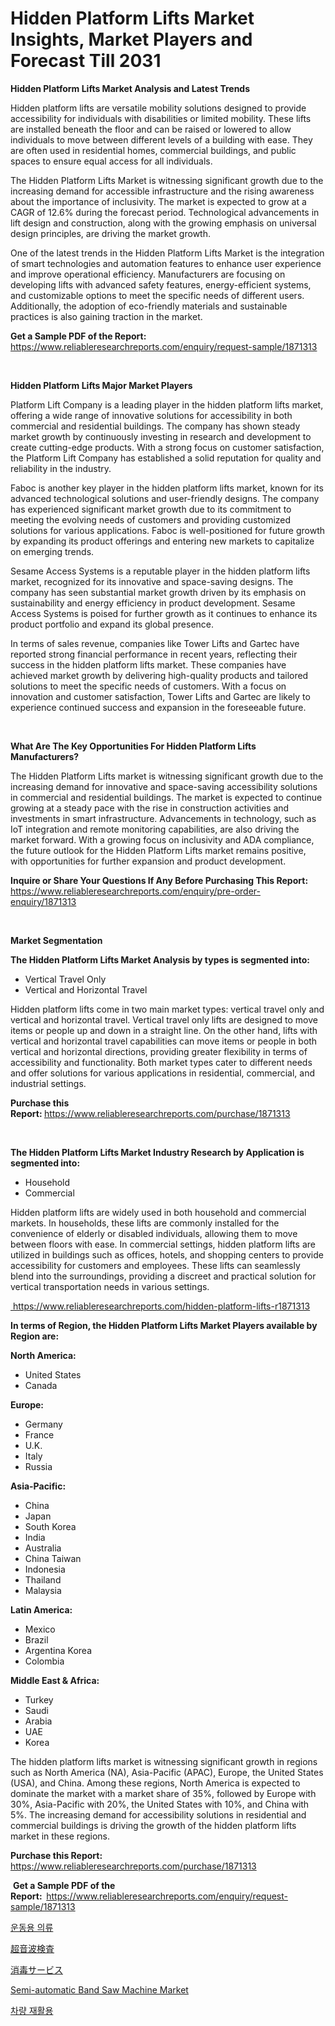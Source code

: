 <p><h1>Hidden Platform Lifts Market Insights, Market Players and Forecast Till 2031</h1></p><p><strong>Hidden Platform Lifts Market Analysis and Latest Trends</strong></p>
<p><p>Hidden platform lifts are versatile mobility solutions designed to provide accessibility for individuals with disabilities or limited mobility. These lifts are installed beneath the floor and can be raised or lowered to allow individuals to move between different levels of a building with ease. They are often used in residential homes, commercial buildings, and public spaces to ensure equal access for all individuals.</p><p>The Hidden Platform Lifts Market is witnessing significant growth due to the increasing demand for accessible infrastructure and the rising awareness about the importance of inclusivity. The market is expected to grow at a CAGR of 12.6% during the forecast period. Technological advancements in lift design and construction, along with the growing emphasis on universal design principles, are driving the market growth.</p><p>One of the latest trends in the Hidden Platform Lifts Market is the integration of smart technologies and automation features to enhance user experience and improve operational efficiency. Manufacturers are focusing on developing lifts with advanced safety features, energy-efficient systems, and customizable options to meet the specific needs of different users. Additionally, the adoption of eco-friendly materials and sustainable practices is also gaining traction in the market.</p></p>
<p><strong>Get a Sample PDF of the Report:&nbsp;</strong> <a href="https://www.reliableresearchreports.com/enquiry/request-sample/1871313">https://www.reliableresearchreports.com/enquiry/request-sample/1871313</a></p>
<p>&nbsp;</p>
<p><strong>Hidden Platform Lifts Major Market Players</strong></p>
<p><p>Platform Lift Company is a leading player in the hidden platform lifts market, offering a wide range of innovative solutions for accessibility in both commercial and residential buildings. The company has shown steady market growth by continuously investing in research and development to create cutting-edge products. With a strong focus on customer satisfaction, the Platform Lift Company has established a solid reputation for quality and reliability in the industry.</p><p>Faboc is another key player in the hidden platform lifts market, known for its advanced technological solutions and user-friendly designs. The company has experienced significant market growth due to its commitment to meeting the evolving needs of customers and providing customized solutions for various applications. Faboc is well-positioned for future growth by expanding its product offerings and entering new markets to capitalize on emerging trends.</p><p>Sesame Access Systems is a reputable player in the hidden platform lifts market, recognized for its innovative and space-saving designs. The company has seen substantial market growth driven by its emphasis on sustainability and energy efficiency in product development. Sesame Access Systems is poised for further growth as it continues to enhance its product portfolio and expand its global presence.</p><p>In terms of sales revenue, companies like Tower Lifts and Gartec have reported strong financial performance in recent years, reflecting their success in the hidden platform lifts market. These companies have achieved market growth by delivering high-quality products and tailored solutions to meet the specific needs of customers. With a focus on innovation and customer satisfaction, Tower Lifts and Gartec are likely to experience continued success and expansion in the foreseeable future.</p></p>
<p>&nbsp;</p>
<p><strong>What Are The Key Opportunities For Hidden Platform Lifts Manufacturers?</strong></p>
<p><p>The Hidden Platform Lifts market is witnessing significant growth due to the increasing demand for innovative and space-saving accessibility solutions in commercial and residential buildings. The market is expected to continue growing at a steady pace with the rise in construction activities and investments in smart infrastructure. Advancements in technology, such as IoT integration and remote monitoring capabilities, are also driving the market forward. With a growing focus on inclusivity and ADA compliance, the future outlook for the Hidden Platform Lifts market remains positive, with opportunities for further expansion and product development.</p></p>
<p><strong>Inquire or Share Your Questions If Any Before Purchasing This Report:</strong> <a href="https://www.reliableresearchreports.com/enquiry/pre-order-enquiry/1871313">https://www.reliableresearchreports.com/enquiry/pre-order-enquiry/1871313</a></p>
<p>&nbsp;</p>
<p><strong>Market Segmentation</strong></p>
<p><strong>The Hidden Platform Lifts Market Analysis by types is segmented into:</strong></p>
<p><ul><li>Vertical Travel Only</li><li>Vertical and Horizontal Travel</li></ul></p>
<p><p>Hidden platform lifts come in two main market types: vertical travel only and vertical and horizontal travel. Vertical travel only lifts are designed to move items or people up and down in a straight line. On the other hand, lifts with vertical and horizontal travel capabilities can move items or people in both vertical and horizontal directions, providing greater flexibility in terms of accessibility and functionality. Both market types cater to different needs and offer solutions for various applications in residential, commercial, and industrial settings.</p></p>
<p><strong>Purchase this Report:&nbsp;</strong><a href="https://www.reliableresearchreports.com/purchase/1871313">https://www.reliableresearchreports.com/purchase/1871313</a></p>
<p>&nbsp;</p>
<p><strong>The Hidden Platform Lifts Market Industry Research by Application is segmented into:</strong></p>
<p><ul><li>Household</li><li>Commercial</li></ul></p>
<p><p>Hidden platform lifts are widely used in both household and commercial markets. In households, these lifts are commonly installed for the convenience of elderly or disabled individuals, allowing them to move between floors with ease. In commercial settings, hidden platform lifts are utilized in buildings such as offices, hotels, and shopping centers to provide accessibility for customers and employees. These lifts can seamlessly blend into the surroundings, providing a discreet and practical solution for vertical transportation needs in various settings.</p></p>
<p><a href="https://www.reliableresearchreports.com/hidden-platform-lifts-r1871313">&nbsp;https://www.reliableresearchreports.com/hidden-platform-lifts-r1871313</a></p>
<p><strong>In terms of Region, the Hidden Platform Lifts Market Players available by Region are:</strong></p>
<p>
    <p> <strong> North America: </strong>
        <ul>
            <li>United States</li>
            <li>Canada</li>
        </ul>
        </p> 
    <p> <strong> Europe: </strong>
        <ul>
            <li>Germany</li>
            <li>France</li>
            <li>U.K.</li>
            <li>Italy</li>
            <li>Russia</li>
        </ul>
        </p> 
    <p> <strong> Asia-Pacific: </strong>
        <ul>
            <li>China</li>
            <li>Japan</li>
            <li>South Korea</li>
            <li>India</li>
            <li>Australia</li>
            <li>China Taiwan</li>
            <li>Indonesia</li>
            <li>Thailand</li>
            <li>Malaysia</li>
        </ul>
        </p> 
    <p> <strong> Latin America: </strong>
        <ul>
            <li>Mexico</li>
            <li>Brazil</li>
            <li>Argentina Korea</li>
            <li>Colombia</li>
        </ul>
        </p> 
    <p> <strong> Middle East & Africa: </strong>
        <ul>
            <li>Turkey</li>
            <li>Saudi</li>
            <li>Arabia</li>
            <li>UAE</li>
            <li>Korea</li>
        </ul>
    </p>
    </p>
<p><p>The hidden platform lifts market is witnessing significant growth in regions such as North America (NA), Asia-Pacific (APAC), Europe, the United States (USA), and China. Among these regions, North America is expected to dominate the market with a market share of 35%, followed by Europe with 30%, Asia-Pacific with 20%, the United States with 10%, and China with 5%. The increasing demand for accessibility solutions in residential and commercial buildings is driving the growth of the hidden platform lifts market in these regions.</p></p>
<p><strong>Purchase this Report: </strong><a href="https://www.reliableresearchreports.com/purchase/1871313">https://www.reliableresearchreports.com/purchase/1871313</a></p>
<p>&nbsp;<strong>Get a Sample PDF of the Report:&nbsp;&nbsp;</strong><a href="https://www.reliableresearchreports.com/enquiry/request-sample/1871313">https://www.reliableresearchreports.com/enquiry/request-sample/1871313</a></p>
<p><strong></strong></p>
<p><p><a href="https://github.com/CliftonFisher9067/Market-Research-Report-List-1/blob/main/542353040043.md">운동용 의류</a></p><p><a href="https://medium.com/@harmonybogan1944/%E3%82%A6%E3%83%AB%E3%83%88%E3%83%A9%E3%82%BD%E3%83%8B%E3%83%83%E3%82%AF%E3%83%86%E3%82%B9%E3%83%88%E5%B8%82%E5%A0%B4%E3%81%AE%E5%B1%95%E6%9C%9B-%E7%94%A3%E6%A5%AD%E6%A6%82%E8%A6%81%E3%81%A8%E4%BA%88%E6%B8%AC-2024%E5%B9%B4%E3%81%8B%E3%82%892031%E5%B9%B4-c988f5d7492e">超音波検査</a></p><p><a href="https://github.com/EmoryYundt1935/Market-Research-Report-List-1/blob/main/375801943545.md">消毒サービス</a></p><p><a href="https://github.com/mahnoor2003/Market-Research-Report-List-4/blob/main/semi-automatic-band-saw-machine-market.md">Semi-automatic Band Saw Machine Market</a></p><p><a href="https://github.com/vskv4779xr1/Market-Research-Report-List-1/blob/main/106944340042.md">차량 재활용</a></p></p>